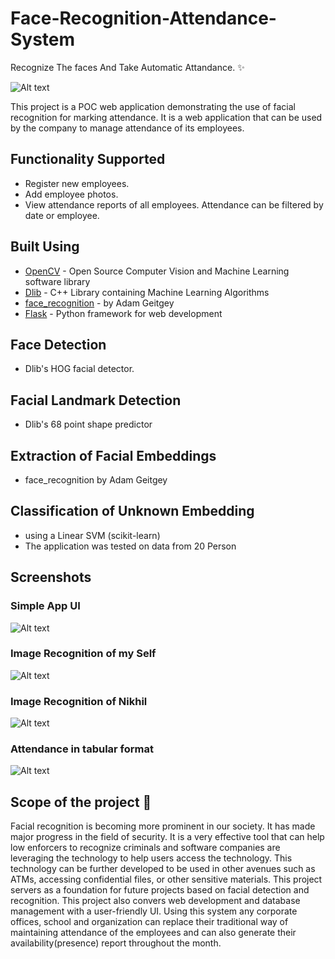 
# Face-Recognition-Attendance-System

Recognize The faces And Take Automatic Attandance. ✨

![Alt text](demo/Face-Recognition-Attendance-System-Logo.jpg?raw=true "Face-Recognition-Attendance-System")

This project is a POC web application demonstrating the use of facial recognition for marking attendance. It is a web application that can be used by the company to manage attendance of its employees.

## Functionality Supported

- Register new employees.
- Add employee photos.
- View attendance reports of all employees. Attendance can be filtered by date or employee.




## Built Using

 - [OpenCV]() - Open Source Computer Vision and Machine Learning software library
 - [Dlib]() - C++ Library containing Machine Learning Algorithms
 - [face_recognition]() - by Adam Geitgey
 - [Flask]() - Python framework for web development

## Face Detection

- Dlib's HOG facial detector.

## Facial Landmark Detection

- Dlib's 68 point shape predictor

## Extraction of Facial Embeddings

- face_recognition by Adam Geitgey

## Classification of Unknown Embedding

- using a Linear SVM (scikit-learn)
- The application was tested on data from 20 Person


## Screenshots

### Simple App UI

![Alt text](http://github.com/sonu275981/Face-Recognition-Attendance-System/blob/9351f601b8f0d0ebda517dc815f91cb1d4a119f6/demo/XI%20-jinping.png?raw=true "App UI")

### Image Recognition of my Self

![Alt text](htt://github.com/sonu275981/Face-Recognition-Attendance-System/blob/9351f601b8f0d0ebda517dc815f91cb1d4a119f6/demo/camera1.png?raw=true "App UI")

### Image Recognition of Nikhil

![Alt text](hts://github.com/sonu275981/Face-Recognition-Attendance-System/blob/9351f601b8f0d0ebda517dc815f91cb1d4a119f6/demo/camera2.png?raw=true "App UI")

### Attendance in tabular format 

![Alt text](hts://github.com/sonu275981/Face-Recognition-Attendance-System/blob/9351f601b8f0d0ebda517dc815f91cb1d4a119f6/demo/2021-11-15%20(5).png?raw=true "App UI")


## Scope of the project 🚀

Facial recognition is becoming more prominent in our society. It has made major progress in the field of security. It is a very effective tool that can help low enforcers to recognize criminals and software companies are leveraging the technology to help users access the technology. This technology can be further developed to be used in other avenues such as ATMs, accessing confidential files, or other sensitive materials. This project servers as a foundation for future projects based on facial detection and recognition. This project also convers web development and database management with a user-friendly UI. Using this system any corporate offices, school and organization can replace their traditional way of maintaining attendance of the employees and can also generate their availability(presence) report throughout the month.



